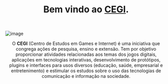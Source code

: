 <h1 align="center">Bem vindo ao <a href="[https://nodejs.org/en/download](https://cegi.unifesp.br/)">CEGI</a>.</h1><br>

![image](https://github.com/user-attachments/assets/b8b3aab6-cc35-4d91-a826-7fd23a3f7c71)


<p align="center">
  O <b>CEGI</b> (Centro de Estudos em Games e Internet) é uma iniciativa que congrega ações de pesquisa, ensino e extensão. Tem por objetivo proporcionar atividades relacionadas aos temas dos jogos digitais, aplicações em tecnologias interativas, desenvolvimento de protótipos, plugins e interfaces para usos diversos (educação, saúde, empresarial e entretenimento) e estimular os estudos sobre o uso das tecnologias de comunicação e informação na sociedade.
</p>
